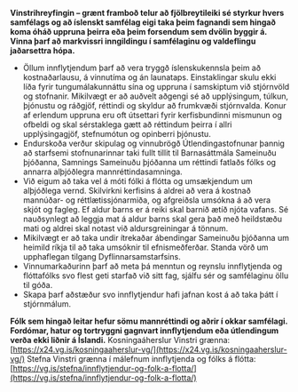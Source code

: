 **Vinstrihreyfingin – grænt framboð telur að fjölbreytileiki sé styrkur hvers samfélags og að íslenskt samfélag eigi taka þeim fagnandi sem hingað koma óháð uppruna þeirra eða þeim forsendum sem dvölin byggir á. Vinna þarf að markvissri inngildingu í samfélaginu og valdeflingu jaðarsettra hópa.**
- Öllum innflytjendum þarf að vera tryggð íslenskukennsla þeim að kostnaðarlausu, á vinnutíma og án launataps. Einstaklingar skulu ekki líða fyrir tungumálakunnáttu sína og uppruna í samskiptum við stjórnvöld og stofnanir. Mikilvægt er að auðvelt aðgengi sé að upplýsingum, túlkun, þjónustu og ráðgjöf, réttindi og skyldur að frumkvæði stjórnvalda. Konur af erlendum uppruna eru oft útsettari fyrir kerfisbundinni mismunun og ofbeldi og skal sérstaklega gætt að réttindum þeirra í allri upplýsingagjöf, stefnumótun og opinberri þjónustu.
- Endurskoða verður skipulag og vinnubrögð Útlendingastofnunar þannig að starfsemi stofnunarinnar taki fullt tillit til Barnasáttmála Sameinuðu þjóðanna, Samnings Sameinuðu þjóðanna um réttindi fatlaðs fólks og annarra alþjóðlegra mannréttindasamninga. 
- Við eigum að taka vel á móti fólki á flótta og umsækjendum um alþjóðlega vernd. Skilvirkni kerfisins á aldrei að vera á kostnað mannúðar- og réttlætissjónarmiða, og afgreiðsla umsókna á að vera skjót og fagleg. Ef aldur barns er á reiki skal barnið ætíð njóta vafans. Sé nauðsynlegt að leggja mat á aldur barns skal gera það með heildstæðu mati og aldrei skal notast við aldursgreiningar á tönnum. 
- Mikilvægt er að taka undir ítrekaðar ábendingar Sameinuðu þjóðanna um heimild ríkja til að taka umsóknir til efnismeðferðar. Standa vörð um upphaflegan tilgang Dyflinnarsamstarfsins.
- Vinnumarkaðurinn þarf að meta þá menntun og reynslu innflytjenda og flóttafólks svo flest geti starfað við sitt fag, sjálfu sér og samfélaginu öllu til góða.
- Skapa þarf aðstæður svo innflytjendur hafi jafnan kost á að taka þátt í stjórnmálum.

**Fólk sem hingað leitar hefur sömu mannréttindi og aðrir í okkar samfélagi. Fordómar, hatur og tortryggni gagnvart innflytjendum eða útlendingum verða ekki liðnir á Íslandi.**
Kosningaáherslur Vinstri grænna: [https://x24.vg.is/kosningaaherslur-vg/](https://x24.vg.is/kosningaaherslur-vg/)
Stefna Vinstri grænna í málefnum innflytjenda og fólks á flótta: [https://vg.is/stefna/innflytjendur-og-folk-a-flotta/](https://vg.is/stefna/innflytjendur-og-folk-a-flotta/)
